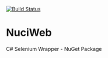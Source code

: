 [![Build Status](https://github.com/hmlendea/nuciweb/actions/workflows/dotnet.yml/badge.svg)](https://github.com/hmlendea/nuciweb/actions/workflows/dotnet.yml)

# NuciWeb

C# Selenium Wrapper - NuGet Package
